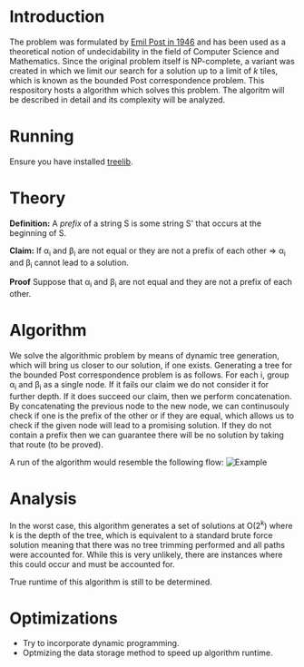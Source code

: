 # Introduction
The problem was formulated by [Emil Post in 1946](http://www.ams.org/journals/bull/1946-52-04/S0002-9904-1946-08555-9/S0002-9904-1946-08555-9.pdf) and has been used as a theoretical notion of undecidability in the field of Computer Science and Mathematics. Since the original problem itself is NP-complete, a variant was created in which we limit our search for a solution up to a limit of *k* tiles, which is known as the bounded Post correspondence problem. This respository hosts a algorithm which solves this problem. The algoritm will be described in detail and its complexity will be analyzed.

# Running
Ensure you have installed [treelib](https://github.com/caesar0301/treelib). 

# Theory
**Definition:** A <i>prefix</i> of a string S is some string S' that occurs at the beginning of S.

**Claim:** If α<sub>i</sub> and β<sub>i</sub> are not equal or they are not a prefix of each other ⇒ α<sub>i</sub> and β<sub>i</sub> cannot lead to a solution.

**Proof** Suppose that α<sub>i</sub> and β<sub>i</sub> are not equal and they are not a prefix of each other.

# Algorithm
We solve the algorithmic problem by means of dynamic tree generation, which will bring us closer to our solution, if one exists. Generating a tree for the bounded Post correspondence problem is as follows. For each i, group α<sub>i</sub> and β<sub>i</sub> as a single node. If it fails our claim we do not consider it for further depth. If it does succeed our claim, then we perform concatenation. By concatenating the previous node to the new node, we can continusouly check if one is the prefix of the other or if they are equal, which allows us to check if the given node will lead to a promising solution. If they do not contain a prefix then we can guarantee there will be no solution by taking that route (to be proved). 

A run of the algorithm would resemble the following flow:
![Example](https://i.gyazo.com/874460bff0f0f3904b310276aaf37fbc.png)

# Analysis
In the worst case, this algorithm generates a set of solutions at O(2<sup>k</sup>) where k is the depth of the tree, which is equivalent to a standard brute force solution meaning that there was no tree trimming performed and all paths were accounted for. While this is very unlikely, there are instances where this could occur and must be accounted for.

True runtime of this algorithm is still to be determined.

# Optimizations
* Try to incorporate dynamic programming.
* Optmizing the data storage method to speed up algorithm runtime.